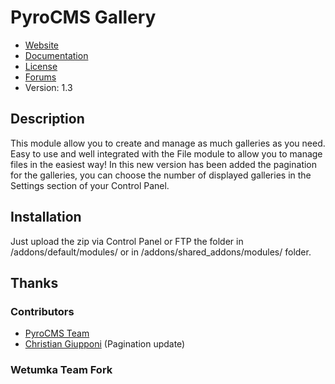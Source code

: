 # PyroCMS Gallery

* [Website](http://pyrocms.com/)
* [Documentation](http://pyrocms.com/docs)
* [License](http://pyrocms.com/legal/license)
* [Forums](http://pyrocms.com/forums)
* Version: 1.3


## Description

This module allow you to create and manage as much galleries as you need.
Easy to use and well integrated with the File module to allow you to manage files in the easiest way!
In this new version has been added the pagination for the galleries, you can choose the number of displayed galleries in the Settings section of your Control Panel.

## Installation

Just upload the zip via Control Panel or FTP the folder in /addons/default/modules/ or in /addons/shared_addons/modules/ folder.


## Thanks

### Contributors

* [PyroCMS Team](http://www.pyrocms.com)
* [Christian Giupponi](https://github.com/ChristianGiupponi) (Pagination update)

### Wetumka Team Fork
